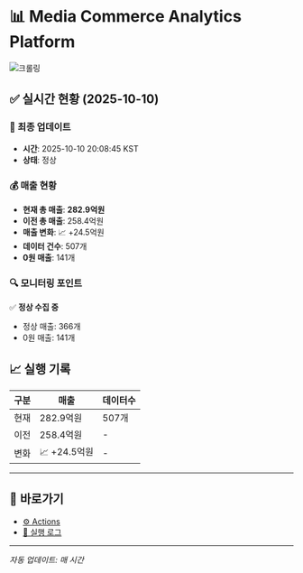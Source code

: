 # 📊 Media Commerce Analytics Platform

![크롤링](https://img.shields.io/badge/크롤링-정상-green)

## ✅ 실시간 현황 (2025-10-10)

### 📍 최종 업데이트
- **시간**: 2025-10-10 20:08:45 KST
- **상태**: 정상

### 💰 매출 현황
- **현재 총 매출**: **282.9억원**
- **이전 총 매출**: 258.4억원
- **매출 변화**: 📈 +24.5억원
- **데이터 건수**: 507개
- **0원 매출**: 141개

### 🔍 모니터링 포인트

✅ **정상 수집 중**
- 정상 매출: 366개
- 0원 매출: 141개


## 📈 실행 기록

| 구분 | 매출 | 데이터수 |
|------|------|----------|
| 현재 | 282.9억원 | 507개 |
| 이전 | 258.4억원 | - |
| 변화 | 📈 +24.5억원 | - |

---

## 🔗 바로가기

- [⚙️ Actions](../../actions)
- [📝 실행 로그](../../actions/workflows/daily_scraping.yml)

---

*자동 업데이트: 매 시간*
